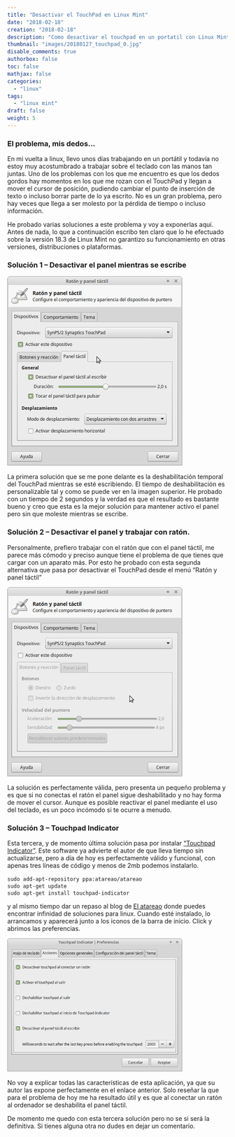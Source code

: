 ```yaml
---
title: "Desactivar el TouchPad en Linux Mint"
date: "2018-02-18"
creation: "2018-02-18"
description: "Como desactivar el touchpad en un portatil con Linux Mint"
thumbnail: "images/20180127_touchpad_0.jpg"
disable_comments: true
authorbox: false
toc: false
mathjax: false
categories:
  - "linux"
tags:
  - "linux mint"
draft: false
weight: 5
---
```

### El problema, mis dedos&#8230;

En mi vuelta a linux, llevo unos días trabajando en un portátil y todavía no estoy muy acostumbrado a trabajar sobre el teclado con las manos tan juntas. Uno de los problemas con los que me encuentro es que los dedos gordos hay momentos en los que me rozan con el TouchPad y llegan a mover el cursor de posición, pudiendo cambiar el punto de inserción de texto o incluso borrar parte de lo ya escrito. No es un gran problema, pero hay veces que llega a ser molesto por la pérdida de tiempo o incluso información.

<!--more-->

He probado varias soluciones a este problema y voy a exponerlas aquí. Antes de nada, lo que a continuación escribo ten claro que lo he efectuado sobre la versión 18.3 de Linux Mint no garantizo su funcionamiento en otras versiones, distribuciones o plataformas.

### Solución 1 &#8211; Desactivar el panel mientras se escribe

![Desactivar panel LMint][1]

La primera solución que se me pone delante es la deshabilitación temporal del TouchPad mientras se esté escribiendo. El tiempo de deshabilitación es personalizable tal y como se puede ver en la imagen superior. He probado con un tiempo de 2 segundos y la verdad es que el resultado es bastante bueno y creo que esta es la mejor solución para mantener activo el panel pero sin que moleste mientras se escribe.

### Solución 2 &#8211; Desactivar el panel y trabajar con ratón.

Personalmente, prefiero trabajar con el ratón que con el panel táctil, me parece más cómodo y preciso aunque tiene el problema de que tienes que cargar con un aparato más. Por esto he probado con esta segunda alternativa que pasa por desactivar el TouchPad desde el menú &#8220;Ratón y panel táctil&#8221;

![Desactivar panel LMint][2]

La solución es perfectamente válida, pero presenta un pequeño problema y es que si no conectas el ratón el panel sigue deshabilitado y no hay forma de mover el cursor. Aunque es posible reactivar el panel mediante el uso del teclado, es un poco incómodo si te ocurre a menudo.

### Solución 3 &#8211; Touchpad Indicator

Esta tercera, y de momento última solución pasa por instalar [&#8220;Touchpad Indicator&#8221;][3]. Este software ya advierte el autor de que lleva tiempo sin actualizarse, pero a día de hoy es perfectamente válido y funcional, con apenas tres líneas de código y menos de 2mb podemos instalarlo.

    sudo add-apt-repository ppa:atareao/atareao
    sudo apt-get update
    sudo apt-get install touchpad-indicator
    

y al mismo tiempo dar un repaso al blog de [El atareao][4] donde puedes encontrar infinidad de soluciones para linux. Cuando esté instalado, lo arrancamos y aparecerá junto a los iconos de la barra de inicio. Click y abrimos las preferencias.

![Preferencias Touchpad Indicator][5]

No voy a explicar todas las características de esta aplicación, ya que su autor las expone perfectamente en el enlace anterior. Solo reseñar la que para el problema de hoy me ha resultado útil y es que al conectar un ratón al ordenador se deshabilita el panel táctil.

De momento me quedo con esta tercera solución pero no se si será la definitiva. Si tienes alguna otra no dudes en dejar un comentario.

 [1]: /images/20180127_touchpad_1.jpg
 [2]: /images/20180127_touchpad_2.jpg
 [3]: https://www.atareao.es/aplicacion/touchpad-indicator-para-ubuntu/
 [4]: https://www.atareao.es/
 [5]: /images/20180127_touchpad_3.jpg
